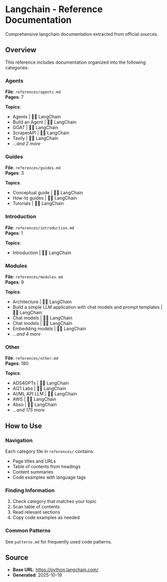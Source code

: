 # Langchain - Reference Documentation

Comprehensive langchain documentation extracted from official sources.

## Overview

This reference includes documentation organized into the following categories:

### Agents

**File**: `references/agents.md`  
**Pages**: 7

**Topics**:
- Agents | 🦜️🔗 LangChain
- Build an Agent | 🦜️🔗 LangChain
- GOAT | 🦜️🔗 LangChain
- ScraperAPI | 🦜️🔗 LangChain
- Tavily | 🦜️🔗 LangChain
- *...and 2 more*

### Guides

**File**: `references/guides.md`  
**Pages**: 3

**Topics**:
- Conceptual guide | 🦜️🔗 LangChain
- How-to guides | 🦜️🔗 LangChain
- Tutorials | 🦜️🔗 LangChain

### Introduction

**File**: `references/introduction.md`  
**Pages**: 1

**Topics**:
- Introduction | 🦜️🔗 LangChain

### Modules

**File**: `references/modules.md`  
**Pages**: 9

**Topics**:
- Architecture | 🦜️🔗 LangChain
- Build a simple LLM application with chat models and prompt templates | 🦜️🔗 LangChain
- Chat models | 🦜️🔗 LangChain
- Chat models | 🦜️🔗 LangChain
- Embedding models | 🦜️🔗 LangChain
- *...and 4 more*

### Other

**File**: `references/other.md`  
**Pages**: 180

**Topics**:
- ADS4GPTs | 🦜️🔗 LangChain
- AI21 Labs | 🦜️🔗 LangChain
- AI/ML API LLM | 🦜️🔗 LangChain
- AWS | 🦜️🔗 LangChain
- Abso | 🦜️🔗 LangChain
- *...and 175 more*


## How to Use

### Navigation
Each category file in `references/` contains:
- Page titles and URLs
- Table of contents from headings
- Content summaries
- Code examples with language tags

### Finding Information
1. Check category that matches your topic
2. Scan table of contents
3. Read relevant sections
4. Copy code examples as needed

### Common Patterns
See `patterns.md` for frequently used code patterns.

## Source

- **Base URL**: https://python.langchain.com/
- **Generated**: 2025-10-19
